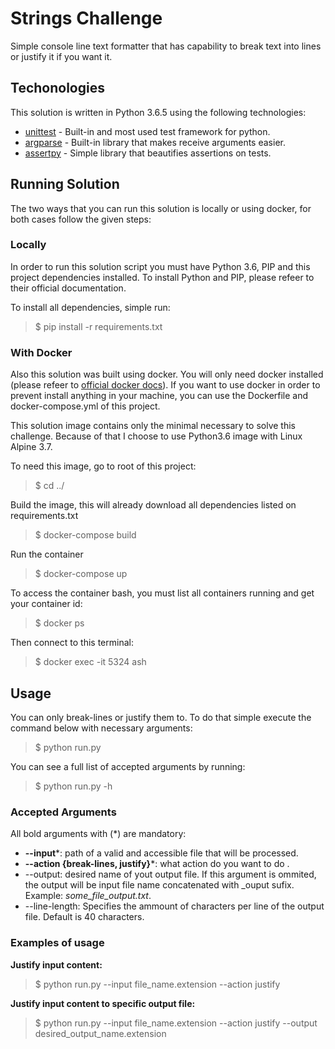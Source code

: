 # Strings Challenge
Simple console line text formatter that has capability to break text into lines or justify it if you want it.

## Techonologies 

This solution is written in Python 3.6.5 using the following technologies:
- [unittest](https://docs.python.org/3/library/unittest.html) - Built-in and most used test framework for python.
- [argparse](https://docs.python.org/3/library/argparse.html?highlight=argparse) - Built-in library that makes receive arguments easier.
- [assertpy](https://github.com/ActivisionGameScience/assertpy) - Simple library that beautifies assertions on tests.

## Running Solution
The two ways that you can run this solution is locally or using docker, for both cases follow the given steps:

### Locally
In order to run this solution script you must have Python 3.6, PIP and this project dependencies installed. To install Python and PIP, please refeer to their official documentation.

To install all dependencies, simple run:
> $ pip install -r requirements.txt

### With Docker
Also this solution was built using docker. You will only need docker installed (please refeer to [official docker docs](https://docs.docker.com/install/)). If you want to use docker in order to prevent install anything in your machine, you can use the Dockerfile and docker-compose.yml of this project.

This solution image contains only the minimal necessary to solve this challenge. Because of that I choose to use Python3.6 image with Linux Alpine 3.7.

To need this image, go to root of this project:
> $ cd ../

Build the image, this will already download all dependencies listed on requirements.txt
> $ docker-compose build

Run the container
> $ docker-compose up

To access the container bash, you must list all containers running and get your container id:
> $ docker ps

Then connect to this terminal:
> $ docker exec -it 5324 ash

## Usage
You can only break-lines or justify them to. To do that simple execute the command below with necessary arguments:
> $ python run.py

You can see a full list of accepted arguments by running:
> $ python run.py -h

### Accepted Arguments
All bold arguments with (*) are mandatory:

- **--input***: path of a valid and accessible file that will be processed.
- **--action {break-lines, justify}***: what action do you want to do .
- --output: desired name of yout output file. If this argument is ommited, the output will be input file name concatenated with _ouput sufix. Example: *some_file_output.txt*.
 - --line-length: Specifies the ammount of characters per line of the output file. Default is 40 characters.

### Examples of usage
**Justify input content:**
> $ python run.py --input file_name.extension --action justify


**Justify input content to specific output file:**
> $ python run.py --input file_name.extension --action justify --output desired_output_name.extension
